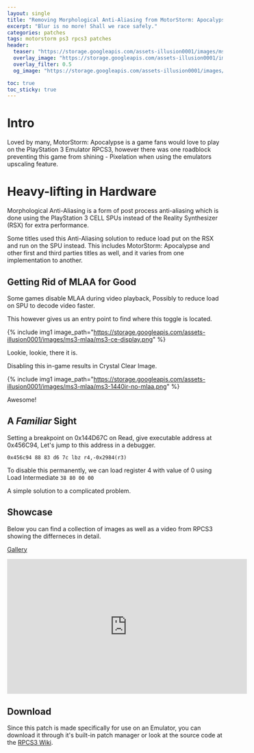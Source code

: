 ```yaml
---
layout: single
title: "Removing Morphological Anti-Aliasing from MotorStorm: Apocalypse"
excerpt: "Blur is no more! Shall we race safely."
categories: patches
tags: motorstorm ps3 rpcs3 patches
header:
  teaser: "https://storage.googleapis.com/assets-illusion0001/images/ms3-mlaa/ms3-mlaa-banner.png"
  overlay_image: "https://storage.googleapis.com/assets-illusion0001/images/ms3-mlaa/ms3-mlaa-banner.png"
  overlay_filter: 0.5
  og_image: "https://storage.googleapis.com/assets-illusion0001/images/ms3-mlaa/ms3-mlaa-banner.png"

toc: true
toc_sticky: true
---
```



# Intro

Loved by many, MotorStorm: Apocalypse is a game fans would love to play on the PlayStation 3 Emulator RPCS3, however there was one roadblock preventing this game from shining - Pixelation when using the emulators upscaling feature.

# Heavy-lifting in Hardware

Morphological Anti-Aliasing is a form of post process anti-aliasing which is done using the PlayStation 3 CELL SPUs instead of the Reality Synthesizer (RSX) for extra performance.

Some titles used this Anti-Aliasing solution to reduce load put on the RSX and run on the SPU instead. This includes MotorStorm: Apocalypse and other first and third parties titles as well, and it varies from one implementation to another.

## Getting Rid of MLAA for Good

Some games disable MLAA during video playback, Possibly to reduce load on SPU to decode video faster.

This however gives us an entry point to find where this toggle is located.

{% include img1 image_path="https://storage.googleapis.com/assets-illusion0001/images/ms3-mlaa/ms3-ce-display.png" %}

Lookie, lookie, there it is.

Disabling this in-game results in Crystal Clear Image.

{% include img1 image_path="https://storage.googleapis.com/assets-illusion0001/images/ms3-mlaa/ms3-1440ir-no-mlaa.png" %}

Awesome!

## A *Familiar* Sight

Setting a breakpoint on 0x144D67C on Read, give executable address at 0x456C94, Let's jump to this address in a debugger.

`0x456c94 88 83 d6 7c lbz r4,-0x2984(r3)`

To disable this permanently, we can load register 4 with value of 0 using Load Intermediate `38 80 00 00`

A simple solution to a complicated problem.

## Showcase

Below you can find a collection of images as well as a video from RPCS3 showing the differneces in detail.

[Gallery](https://photos.app.goo.gl/hM9tATanhy2gzn2W8)

<div align="center" class="responsive-video-container">
<iframe width="560" height="315" src="https://www.youtube.com/embed/p_gvO2jBWwI?start=140" frameborder="0" allow="accelerometer; autoplay; clipboard-write; encrypted-media; gyroscope; picture-in-picture" allowfullscreen></iframe>
</div>

## Download

Since this patch is made specifically for use on an Emulator, you can download it through it's built-in patch manager or look at the source code at the [RPCS3 Wiki](https://wiki.rpcs3.net/index.php?title=MotorStorm:_Apocalypse#Patches).
